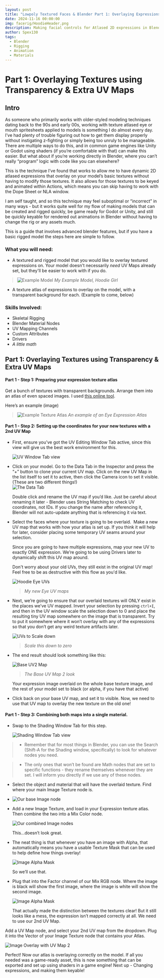 ```yaml
---
layout: post
title: "Lowpoly Textured Faces & Blender Part 1: Overlaying Expressions on Models"
date: 2024-11-16 00:00:00
img: facerig/HoodieHeader.png
description: Making facial controls for Atlased 2D expressions in Blender
author: Spex130
tags:
  - Blender
  - Rigging
  - Animation
  - Materials
---
```

# Part 1: Overlaying Textures using Transparency & Extra UV Maps

## Intro

As someone who primarily works with older-styled modeling techniques dating back to the 90s and early 00s, working with texture atlased eye or mouth spritesheets applied to models is something I do almost every day. I’ve had plenty of trouble figuring out how to get them display properly without instigating z-fighting or simply being too unruly to be manageable. There are multiple ways to do this, and in common game engines like Unity or Godot using shaders (if you’re comfortable with that) can make this easier. But what about if you’re working directly in Blender, where you can’t really “program” logic with code like you can elsewhere?

This is the technique I’ve found that works to allow me to have dynamic 2D atlased expressions that overlay on your model’s basic textures without having to modify those textures. It also allows for those textures to be keyed and animated within Actions, which means you can skip having to work with the Dope Sheet or NLA window.

I am self taught, and so this technique may feel suboptimal or “incorrect” in many ways - but it works quite well for my flow of making models that can be created and rigged quickly, be game ready for Godot or Unity, and still be quickly keyable for rendered out animations in Blender without having to change the rig or any assets much.

This is a guide that involves advanced blender features, but if you have a basic rigged model the steps here are simple to follow.

### What you will need:

- A textured and rigged model that you would like to overlay textured expressions on. Your model doesn't necessarily *need* UV Maps already set, but they'll be easier to work with if you do.

>![Example Model](/assets/img/facerig/hoodieexample.png)
>*My Example Model, Hoodie Girl*

- A texture atlas of expressions to overlay on the model, with a transparent background for each. (Example to come, below)
  

### Skills Involved:

- Skeletal Rigging
- Blender Material Nodes
- UV Mapping Channels
- Custom Attributes
- Drivers
- *A little math*

  
  

## Part 1: Overlaying Textures using Transparency & Extra UV Maps

#### Part 1 - Step 1: Preparing your expression texture atlas

Get a bunch of textures with transparent backgrounds. Arrange them into an atlas of even spaced images. I used [this online tool](https://www.leshylabs.com/apps/sstool/).  
  
Here’s an example (image)

  >![Example Texture Atlas](/assets/img/facerig/HoodieEyes.png)
>*An example of an Eye Expression Atlas*

#### Part 1 - Step 2: Setting up the coordinates for your new textures with a 2nd UV Map

- First, ensure you’ve got the UV Editing Window Tab active, since this view will give us the best work environment for this.  
      
    ![UV Window Tab view](/assets/img/facerig/uvtabview.png)

- Click on your model. Go to the Data Tab in the Inspector and press the “+” button to clone your current UV map. Click on the new UV Map in the list itself to set it to active, then click the Camera icon to set it visible. (These are two different things!)  
	![The Data Tab](/assets/img/facerig/datatab.png)

      
    Double click and rename the UV map if you’d like. Just be careful about renaming it later - Blender uses String Matching to check UV coordinates, not IDs. If you change the name after referencing it, Blender will not auto-update anything that is referencing it via text.  
      
    
- Select the faces where your texture is going to be overlaid.  Make a new UV map that works with how your atlas is set up. If you think it will help for later, consider placing some temporary UV seams around your selection.
  
  Since you are going to have multiple expressions, map your new UV to exactly ONE expression. We’re going to be using Drivers later to dynamically shift this UV map around. 
  
  Don't worry about your old UVs, they still exist in the original UV map! Feel free to be as destructive with this flow as you'd like.
   
    ![Hoodie Eye UVs](/assets/img/facerig/hoodeyeUVs.png)
    >*My new Eye UV maps*

- Next, we’re going to ensure that our overlaid textures will ONLY exist in the places we’ve UV mapped. Invert your selection by pressing `ctrl+I`, and then in the UV window scale the selection down to 0 and place the resulting tiny UV map somewhere on the image that is transparent. Try to put it somewhere where it won’t overlay with any of the expressions so that you don’t get any weird texture artifacts later.  
      
    ![UVs to Scale down](/assets/img/facerig/scaleto0.png)
    >*Scale this down to zero*
    
- The end result should look something like this:  
      
    ![Base UV2 Map](/assets/img/facerig/baseUV2overlay.png)
    >*The Base UV Map 2 look*
      
    Your expression image overlaid on the whole base texture image, and the rest of your model set to black (or alpha, if you have that active)  
      
    
- Click back on your base UV map, and set it to visible. Now, we need to use that UV map to overlay the new texture on the old one!
    

  

#### Part 1 - Step 3: Combining both maps into a single material.

- Swap to the Shading Window Tab for this step. 

    ![Shading Window Tab view](/assets/img/facerig/shadingtabview.png)

> - Remember that for most things in Blender, you can use the Search (Shift-A for the Shading window, specifically) to look for whatever nodes you need. 
    
> - The only ones that won’t be found are Math nodes that are set to specific functions - they rename themselves whenever they are set. I will inform you directly if we use any of these nodes.  
      
    

- Select the object and material that will have the overlaid texture. Find where your main Image Texture node is.
- 
    ![Our base Image node](/assets/img/facerig/shownodes1.png)
    
- Add a new Image Texture, and load in your Expression texture atlas. Then combine the two into a Mix Color node.  
      
    ![Our combined Image nodes](/assets/img/facerig/shownodes2.png)
      
    This…doesn’t look great.
    
- The neat thing is that whenever you have an image with Alpha, that automatically means you have a usable Texture Mask that can be used to help define how things overlay!  
      
    ![Image Alpha Mask](/assets/img/facerig/alphamask.png)
      
    So we’ll use that. 
    
- Plug that into the Factor channel of our Mix RGB node. Where the image is black will show the first image, where the image is white will show the second image.  
      
    ![Image Alpha Mask](/assets/img/facerig/alphaoverlay.png)
      
    That actually made the distinction between the textures clear! But it still looks like a mess, the expression isn’t mapped correctly at all. We need to use our 2nd UV Map.  
      
    

Add a UV Map node, and select your 2nd UV map from the dropdown. Plug it into the Vector of your Image Texture node that contains your Atlas.  
  
![Image Overlay with UV Map 2](/assets/img/facerig/uvmapoverlay.png)
  
Perfect! Now our atlas is overlaying correctly on the model. If all you needed was a game-ready asset, this is now something that can be exported and set up using shaders in a game engine! 
Next up - Changing expressions, and making them keyable!